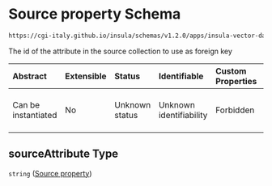 # Source property Schema

```txt
https://cgi-italy.github.io/insula/schemas/v1.2.0/apps/insula-vector-dataset-time-dynamic-data.schema.json#/$defs/timeDynamicDataSourceForeignKey/properties/sourceAttribute
```

The id of the attribute in the source collection to use as foreign key

| Abstract            | Extensible | Status         | Identifiable            | Custom Properties | Additional Properties | Access Restrictions | Defined In                                                                                                                                       |
| :------------------ | :--------- | :------------- | :---------------------- | :---------------- | :-------------------- | :------------------ | :----------------------------------------------------------------------------------------------------------------------------------------------- |
| Can be instantiated | No         | Unknown status | Unknown identifiability | Forbidden         | Allowed               | none                | [insula-vector-dataset-time-dynamic-data.schema.json\*](schemas/apps/insula-vector-dataset-time-dynamic-data.schema.json) |

## sourceAttribute Type

`string` ([Source property](insula-vector-dataset-time-dynamic-data-defs-time-dynamic-data-foreign-key-properties-source-property.md))
